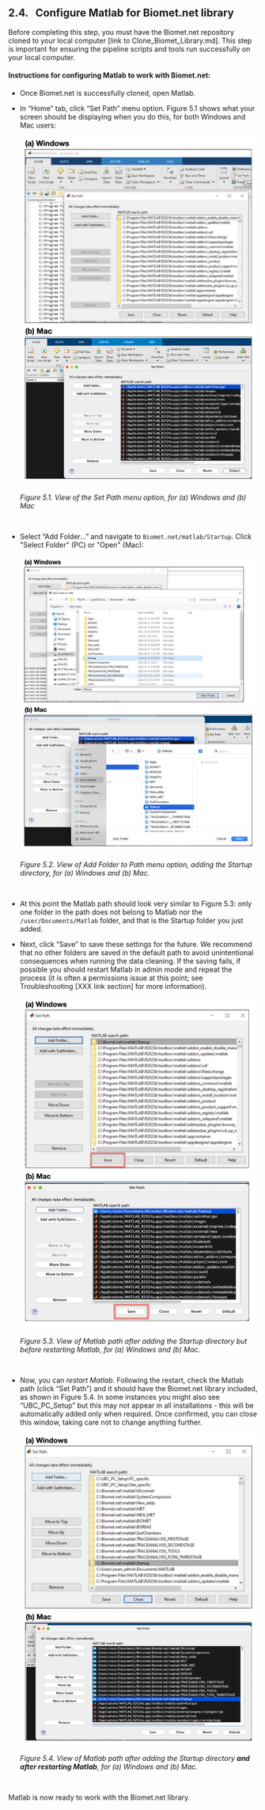 ## 2.4. &nbsp; Configure Matlab for Biomet.net library

Before completing this step, you must have the Biomet.net repository cloned to your local computer [link to Clone_Biomet_Library.md]. This step is important for ensuring the pipeline scripts and tools run successfully on your local computer. 

#### Instructions for configuring Matlab to work with Biomet.net:
* Once Biomet.net is successfully cloned, open Matlab.

* In “Home” tab, click “Set Path” menu option. Figure 5.1 shows what your screen should be displaying when you do this, for both Windows and Mac users:

    <img src="images/matlab/MatlabConfigWindows&Mac1.jpg" alt="MatlabConfigWindows&Mac1" width="600"/>
    
    *Figure 5.1. View of the Set Path menu option, for (a) Windows and (b) Mac*

    </br>

* Select “Add Folder…” and navigate to `Biomet.net/matlab/Startup`. Click "Select Folder" (PC) or "Open" (Mac):

    <img src="images/matlab/MatlabConfigWindows&Mac2.jpg" alt="MatlabConfigWindows&Mac2" width="600"/>
    
    *Figure 5.2. View of Add Folder to Path menu option, adding the Startup directory, for (a) Windows and (b) Mac.*

    </br>

* At this point the Matlab path should look very similar to Figure 5.3: only one folder in the path does not belong to Matlab nor the `/user/Documents/Matlab` folder, and that is the Startup folder you just added.

* Next, click “Save” to save these settings for the future. We recommend that no other folders are saved in the default path to avoid unintentional consequences when running the data cleaning. If the saving fails, if possible you should restart Matlab in admin mode and repeat the process (it is often a permissions issue at this point; see Troubleshooting [XXX link section] for more information).

    <img src="images/matlab/MatlabConfigWindows&Mac3.jpg" alt="MatlabConfigWindows&Mac3" width="600"/>
    
    *Figure 5.3. View of Matlab path after adding the Startup directory but before restarting Matlab, for (a) Windows and (b) Mac.*

    </br>


* Now, you can *restart Matlab*. Following the restart, check the Matlab path (click “Set Path”) and it should have the Biomet.net library included, as shown in Figure 5.4. In some instances you might also see “UBC_PC_Setup” but this may not appear in all installations - this will be automatically added only when required. Once confirmed, you can close this window, taking care not to change anything further.

    <img src="images/matlab/MatlabConfigWindows&Mac4.jpg" alt="MatlabConfigWindows&Mac4" width="600"/>
    
    *Figure 5.4. View of Matlab path after adding the Startup directory **and after restarting Matlab**, for (a) Windows and (b) Mac.*

    </br>

Matlab is now ready to work with the Biomet.net library.
